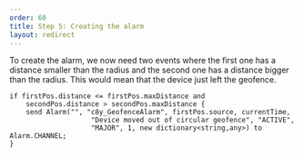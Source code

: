 ```yaml
---
order: 60
title: Step 5: Creating the alarm
layout: redirect
---
```


To create the alarm, we now need two events where the first one has a distance smaller than the radius and the second one has a distance bigger than the radius. This would mean that the device just left the geofence.

	if firstPos.distance <= firstPos.maxDistance and
		secondPos.distance > secondPos.maxDistance {
		send Alarm("", "c8y_GeofenceAlarm", firstPos.source, currentTime,
						"Device moved out of circular geofence", "ACTIVE",
						"MAJOR", 1, new dictionary<string,any>) to Alarm.CHANNEL;
	}
